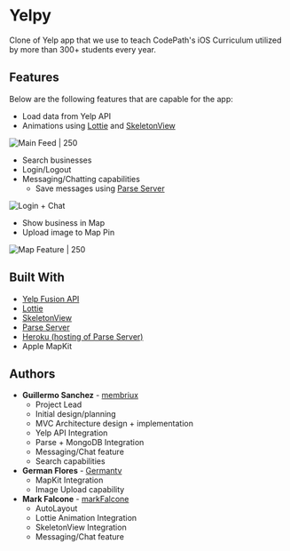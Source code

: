 
# Yelpy

Clone of Yelp app that we use to teach CodePath's iOS Curriculum utilized by more than 300+ students every year.

## Features

Below are the following features that are capable for the app:

- Load data from Yelp API
- Animations using [Lottie](https://airbnb.io/lottie/#/) and [SkeletonView](https://github.com/Juanpe/SkeletonView)

![Main Feed | 250](https://imgur.com/EJGYjhl.gif)

- Search businesses
- Login/Logout
- Messaging/Chatting capabilities
  - Save messages using [Parse Server](https://parseplatform.org/)

![Login + Chat](https://user-images.githubusercontent.com/20372706/120849901-93457380-c52b-11eb-98d5-b28257b436bd.gif)

- Show business in Map
- Upload image to Map Pin

![Map Feature | 250](https://i.imgur.com/Npz2m1A.gif)

## Built With

- [Yelp Fusion API](https://www.yelp.com/fusion)
- [Lottie](https://airbnb.io/lottie/#/)
- [SkeletonView](https://github.com/Juanpe/SkeletonView)
- [Parse Server](https://parseplatform.org/)
- [Heroku (hosting of Parse Server)](https://heroku.com)
- Apple MapKit


## Authors

- **Guillermo Sanchez** - [membriux](https://github.com/membriux)
  - Project Lead
  - Initial design/planning
  - MVC Architecture design + implementation
  - Yelp API Integration
  - Parse + MongoDB Integration
  - Messaging/Chat feature
  - Search capabilities
- **German Flores** - [Germantv](https://github.com/Germantv)
  - MapKit Integration
  - Image Upload capability
- **Mark Falcone** - [markFalcone](https://github.com/markFalcone)
  - AutoLayout
  - Lottie Animation Integration
  - SkeletonView Integration
  - Messaging/Chat feature
